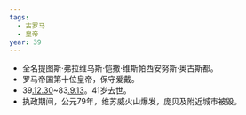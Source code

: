 ```yaml
---
tags:
  - 古罗马
  - 皇帝
year: 39
---
```

- 全名提图斯·弗拉维乌斯·恺撒·维斯帕西安努斯·奥古斯都。
- 罗马帝国第十位皇帝，保守爱戴。
- 39[.12.30](2024-12-30.md)~83[.9.13](2024-09-13.md)。41岁去世。
- 执政期间，公元79年，维苏威火山爆发，庞贝及附近城市被毁。